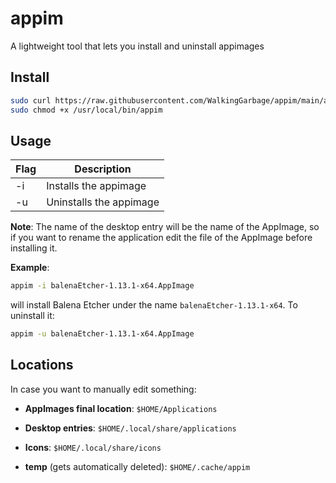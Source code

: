 # appim

A lightweight tool that lets you install and uninstall appimages

## Install

```bash
sudo curl https://raw.githubusercontent.com/WalkingGarbage/appim/main/appim.sh > /usr/local/bin/appim
sudo chmod +x /usr/local/bin/appim 
```

## Usage

| Flag | Description             |
| ---- | ----------------------- |
| -i   | Installs the appimage   |
| -u   | Uninstalls the appimage |

**Note**: The name of the desktop entry will be the name of the AppImage, so if you want to rename the application edit the file of the AppImage before installing it.

**Example**:

```bash
appim -i balenaEtcher-1.13.1-x64.AppImage
```

will install Balena Etcher under the name `balenaEtcher-1.13.1-x64`. To uninstall it:

```bash
appim -u balenaEtcher-1.13.1-x64.AppImage
```

## Locations

In case you want to manually edit something:

- **AppImages final location**: `$HOME/Applications`

- **Desktop entries**: `$HOME/.local/share/applications`

- **Icons**: `$HOME/.local/share/icons`

- **temp** (gets automatically deleted): `$HOME/.cache/appim`




